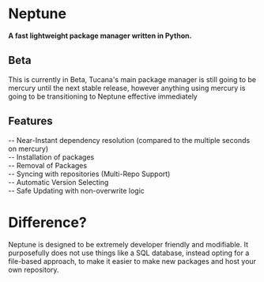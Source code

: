 # Neptune
**A fast lightweight package manager written in Python.**


## Beta
This is currently in Beta, Tucana's main package manager is still going to be mercury until the next stable release, however anything using mercury is going to be transitioning to Neptune effective immediately 

## Features
-- Near-Instant dependency resolution (compared to the multiple seconds on mercury)  
-- Installation of packages  
-- Removal of Packages  
-- Syncing with repositories (Multi-Repo Support)  
-- Automatic Version Selecting  
-- Safe Updating with non-overwrite logic  

# Difference?
Neptune is designed to be extremely developer friendly and modifiable. It purposefully does not use things like a SQL database, instead opting for a file-based approach, to make it easier to make new packages and host your own repository. 

